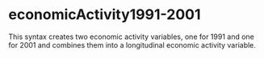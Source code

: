 # economicActivity1991-2001
This syntax creates two economic activity variables, one for 1991 and one for 2001 and combines them into a longitudinal economic activity variable.
